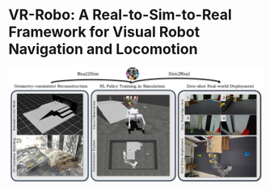 # VR-Robo: A Real-to-Sim-to-Real Framework for Visual Robot Navigation and Locomotion
![image](./teaser.png)
